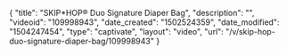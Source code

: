 {
    "title": "SKIP*HOP&reg; Duo Signature Diaper Bag",
    "description": "",
    "videoid": "109998943",
    "date_created": "1502524359",
    "date_modified": "1504247454",
    "type": "captivate",
    "layout": "video",
    "url": "\/v\/skip-hop-duo-signature-diaper-bag\/109998943"
}